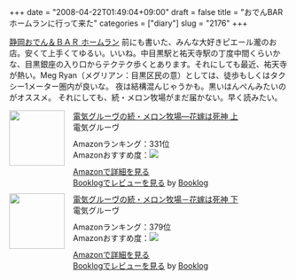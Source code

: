 +++
date = "2008-04-22T01:49:04+09:00"
draft = false
title = "おでんBARホームランに行って来た"
categories = ["diary"]
slug = "2176"
+++

<a href="http://r.tabelog.com/tokyo/rstdtl/13046790/" target="_blank">静岡おでん＆ＢＡＲ ホームラン</a>
前にも書いた、みんな大好きピエール瀧のお店。安くて上手くてゆるい。いいね。中目黒駅と祐天寺駅の丁度中間くらいかな、目黒銀座の入り口からテクテク歩くとあります。それにしても最近、祐天寺が熱い。Meg Ryan（メグリアン：目黒区民の意）としては、徒歩もしくはタクシー1メーター圏内が良いな。
夜は結構混んじゃうかも。黒いはんぺんみたいのがオススメ。
それにしても、続・メロン牧場がまだ届かない。早く読みたい。
<div class="booklog-all" style="margin-bottom:10px;"><div class="booklog-img" style="float:left; margin-right:15px;"><a href="http://www.amazon.co.jp/gp/redirect.html%3FASIN=4860520750%26tag=booklog-detail-22%26lcode=xm2%26cID=2025%26ccmID=165953%26location=/o/ASIN/4860520750%253FSubscriptionId=08M7KT9XDNR3N95ANHR2/ref=nosim" target="_blank"><img src="http://ecx.images-amazon.com/images/I/51uIrjl4kiL._SL160_.jpg"  class="booklog-imgsrc" style="border:0px; width:100px"></a><br></div><div class="booklog-data" style="float:left; width:300px;"><div class="booklog-title"><a href="http://www.amazon.co.jp/gp/redirect.html%3FASIN=4860520750%26tag=booklog-detail-22%26lcode=xm2%26cID=2025%26ccmID=165953%26location=/o/ASIN/4860520750%253FSubscriptionId=08M7KT9XDNR3N95ANHR2/ref=nosim" target="_blank">電気グルーヴの続・メロン牧場―花嫁は死神 上</a></div><div class="booklog-pub">電気グルーヴ</div><div class="booklog-info" style="margin-top:10px;">Amazonランキング：331位<br>Amazonおすすめ度：<img src="http://booklog.jp/img/5.gif"><br></div><div class="booklog-link" style="margin-top:10px;"><a href="http://www.amazon.co.jp/gp/redirect.html%3FASIN=4860520750%26tag=booklog-detail-22%26lcode=xm2%26cID=2025%26ccmID=165953%26location=/o/ASIN/4860520750%253FSubscriptionId=08M7KT9XDNR3N95ANHR2/ref=nosim" target="_blank">Amazonで詳細を見る</a><br><a href="http://detail.booklog.jp/asin/4860520750/asid=booklog-detail-22" target="_blank">Booklogでレビューを見る</a> by <a href="http://booklog.jp" target="_blank">Booklog</a><br></div></div><br style="clear:left"></div>
<div class="booklog-all" style="margin-bottom:10px;"><div class="booklog-img" style="float:left; margin-right:15px;"><a href="http://www.amazon.co.jp/gp/redirect.html%3FASIN=4860520769%26tag=booklog-peta-22%26lcode=xm2%26cID=2025%26ccmID=165953%26location=/o/ASIN/4860520769%253FSubscriptionId=08M7KT9XDNR3N95ANHR2/ref=nosim" target="_blank"><img src="http://ecx.images-amazon.com/images/I/41UcjJ07IVL._SL160_.jpg"  class="booklog-imgsrc" style="border:0px; width:100px"></a><br></div><div class="booklog-data" style="float:left; width:300px;"><div class="booklog-title"><a href="http://www.amazon.co.jp/gp/redirect.html%3FASIN=4860520769%26tag=booklog-peta-22%26lcode=xm2%26cID=2025%26ccmID=165953%26location=/o/ASIN/4860520769%253FSubscriptionId=08M7KT9XDNR3N95ANHR2/ref=nosim" target="_blank">電気グルーヴの続・メロン牧場－花嫁は死神 下</a></div><div class="booklog-pub">電気グルーヴ</div><div class="booklog-info" style="margin-top:10px;">Amazonランキング：379位<br>Amazonおすすめ度：<img src="http://booklog.jp/img/5.gif"><br></div><div class="booklog-link" style="margin-top:10px;"><a href="http://www.amazon.co.jp/gp/redirect.html%3FASIN=4860520769%26tag=booklog-peta-22%26lcode=xm2%26cID=2025%26ccmID=165953%26location=/o/ASIN/4860520769%253FSubscriptionId=08M7KT9XDNR3N95ANHR2/ref=nosim" target="_blank">Amazonで詳細を見る</a><br><a href="http://detail.booklog.jp/asin/4860520769/asid=booklog-peta-22" target="_blank">Booklogでレビューを見る</a> by <a href="http://booklog.jp" target="_blank">Booklog</a><br></div></div><br style="clear:left"></div>
